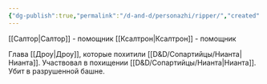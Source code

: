 ```yaml
---
{"dg-publish":true,"permalink":"/d-and-d/personazhi/ripper/","created":"2024-02-19T19:15:29.035+03:00","updated":"2023-12-26T14:53:12.830+03:00"}
---
```


[[Салтор\|Салтор]] - помощник
[[Ксалтрон\|Ксалтрон]] - помощник

Глава [[Дроу\|Дроу]], которые похитили [[D&D/Сопартийцы/Нианта\|Нианта]].
Участвовал в похищении [[D&D/Сопартийцы/Нианта\|Нианта]]. 
Убит в разрушенной башне.